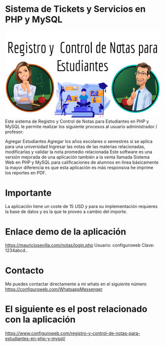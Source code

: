 # Sistema de Tickets y Servicios en PHP y MySQL
<img src="Registro%20y%20%20Control%20de%20Notas%20para%20Estudiantes%20en%20PHP%20y%20MySQL.png">
Este sistema de Registro y Control de Notas para Estudiantes en PHP y MySQL le permite realizar los siguiente procesos al usuario administrador / profesor:

Agregar Estudiantes
Agregar los años escolares o semestres si se aplica para una universidad
Ingresar las notas de las materias relacionadas, modificarlas y validar la nota promedio relacionada
Este software es una versión mejorada de una aplicación también a la venta llamada Sistema Web en PHP y MySQL para calificaciones de alumnos en línea básicamente la mayor diferencia es que esta aplicación es más responsiva he imprime los reportes en PDF.

# Importante

La aplicación tiene un coste de 15 USD y para su implementación requieres la base de datos y es la que te proveo a cambio del importe.

# Enlace demo de la aplicación

https://mauriciosevilla.com/notas/login.php 
Usuario: configuroweb
Clave: 1234abcd..

# Contacto

Me puedes contactar directamente a mi whats en el siguiente número
https://configuroweb.com/WhatsappMessenger

# El siguiente es el post relacionado con la aplicación

https://www.configuroweb.com/registro-y-control-de-notas-para-estudiantes-en-php-y-mysql/
